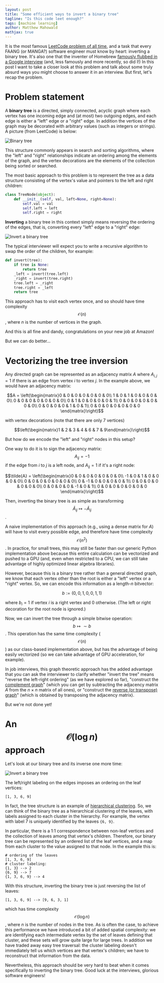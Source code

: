 ```yaml
---
layout: post
title: "Some efficient ways to invert a binary tree"
tagline: "Is this code leet enough?"
tags: [machine learning]
author: Matthew Mahowald
mathjax: true
---
```


It is the most famous [LeetCode problem of all time](https://leetcode.com/problems/invert-binary-tree/), and a task that every FAANG (or MANGA?) software engineer must know by heart: inverting a binary tree.
It's also one that the inventer of Homebrew [famously flubbed in a Google interview](https://twitter.com/mxcl/status/608682016205344768?lang=en) (and, less famously and more recently, so did I!)
In this post I want to take a closer look at this problem and talk about some truly absurd ways you might choose to answer it in an interview.
But first, let's recap the problem.

# Problem statement

A **binary tree** is a directed, simply connected, acyclic graph where each vertex has one incoming edge and (at most) two outgoing edges, and each edge is either a "left" edge or a "right" edge.
In addition the vertices of the graph may be decorated with arbitrary values (such as integers or strings).
A picture (from LeetCode) is below:

![Binary tree](/images/posts/2022-08-16/tree.jpg)

This structure commonly appears in search and sorting algorithms, where the "left" and "right" relationships indicate an ordering among the elements of the graph, and the vertex decorations are the elements of the collection being sorted or searched.

The most basic approach to this problem is to represent the tree as a data structure consisting of the vertex's value and pointers to the left and right children:

```python
class TreeNode(object):
    def __init__(self, val, left=None, right=None):
        self.val = val
        self.left = left
        self.right = right
```

**Inverting** a binary tree in this context simply means reversing the ordering of the edges, that is, converting every "left" edge to a "right" edge:

![Invert a binary tree](/images/posts/2022-08-16/invert1-tree.jpg)

The typical interviewer will expect you to write a recursive algorithm to swap the order of the children, for example:

```python
def invert(tree):
    if tree is None:
        return tree
    _left = invert(tree.left)
    _right = invert(tree.right)
    tree.left = _right
    tree.right = _left
    return tree
```

This approach has to visit each vertex once, and so should have time complexity $$\mathcal{O}(n)$$, where $n$ is the number of vertices in the graph.

And this is all fine and dandy, congratulations on your new job at Amazon!

But we can do better...

# Vectorizing the tree inversion

Any directed graph can be represented as an adjacency matrix $A$ where $A_{i,j} = 1$ if there is an edge from vertex $i$ to vertex $j$.
In the example above, we would have an adjacency matrix:

$$A = \left(\begin{matrix}0 & 0 & 0 & 0 & 0 & 0 & 0\\
1 & 0 & 1 & 0 & 0 & 0 & 0\\
0 & 0 & 0 & 0 & 0 & 0 & 0\\
0 & 1 & 0 & 0 & 0 & 0 & 1\\
0 & 0 & 0 & 0 & 0 & 0 & 0\\
0 & 0 & 0 & 0 & 1 & 0 & 1\\
0 & 0 & 0 & 0 & 0 & 0 & 0
\end{matrix}\right)$$

with vertex decorations (note that there are only 7 vertices)

$$\left(\begin{matrix}1 & 2 & 3 & 4 & 6 & 7 & 9\end{matrix}\right)$$

But how do we encode the "left" and "right" nodes in this setup?

One way to do it is to sign the adjacency matrix: $$A_{ij} = -1$$ if the edge from $i$ to $j$ is a left node, and $A_{ij} = 1$ if it's a right node:

$$\tilde{A} = \left(\begin{matrix}0 & 0 & 0 & 0 & 0 & 0 & 0\\
-1 & 0 & 1 & 0 & 0 & 0 & 0\\
0 & 0 & 0 & 0 & 0 & 0 & 0\\
0 & -1 & 0 & 0 & 0 & 0 & 1\\
0 & 0 & 0 & 0 & 0 & 0 & 0\\
0 & 0 & 0 & 0 & -1 & 0 & 1\\
0 & 0 & 0 & 0 & 0 & 0 & 0
\end{matrix}\right)$$

Then, inverting the binary tree is as simple as transforming $$\tilde{A}_{ij} \mapsto -\tilde{A}_{ij}$$.

A naive implementation of this approach (e.g., using a dense matrix for $A$) will have to visit every possible edge, and therefore have time complexity $$\mathcal{O}(n^2)$$.
In practice, for small trees, this may still be faster than our generic Python implementation above because this entire calculation can be vectorized and pushed to a GPU (and, even when restricted to a CPU, we can still take advantage of highly optimized linear algebra libraries).

However, because this is a binary tree rather than a general directed graph, we know that each vertex other than the root is either a "left" vertex or a "right" vertex.
So, we can encode this information as a length-$n$ bitvector:

$$b := \left(0, 0, 1, 0, 0, 1, 1\right)$$

where $b_{i} = 1$ if vertex $i$ is a right vertex and 0 otherwise.
(The left or right decoration for the root node is ignored.)

Now, we can invert the tree through a simple bitwise operation: $$b \mapsto \sim b$$.
This operation has the same time complexity ($$\mathcal{O}(n)$$) as our class-based implementation above, but has the advantage of being easily vectorized (so we can take advantage of GPU acceleration, for example).

In job interviews, this graph theoretic approach has the added advantage that you can ask the interviewer to clarify whether "invert the tree" means "reverse the left-right ordering" (as we have explored so far), "construct the [complement graph](https://en.wikipedia.org/wiki/Complement_graph)" (which you can get by subtracting the adjacency matrix $A$ from the $n\times n$ matrix of all ones), or "construct the [reverse (or transpose) graph](https://en.wikipedia.org/wiki/Transpose_graph)" (which is obtained by transposing the adjacency matrix).

But we're not done yet!

# An $$\mathcal{O}(\log n)$$ approach

Let's look at our binary tree and its inverse one more time:

![Invert a binary tree](/images/posts/2022-08-16/invert1-tree.jpg)

The left/right labeling on the edges imposes an ordering on the leaf vertices:

```
[1, 3, 6, 9]
```

In fact, the tree structure is an example of [hierarchical clustering](https://en.wikipedia.org/wiki/Hierarchical_clustering).
So, we can think of the binary tree as a hierarchical clustering of the leaves, with labels assigned to each cluster in the hierarchy.
For example, the vertex with label 7 is uniquely identified by the leaves `{6, 9}`.

In particular, there is a 1:1 correspondence between non-leaf vertices and the collection of leaves among that vertex's children.
Therefore, our binary tree can be represented by an ordered list of the leaf vertices, and a map from each cluster to the value assigned to that node.
In the example this is:

```
# ordering of the leaves
[1, 3, 6, 9] 
# cluster labeling:
{1, 3} --> 2
{6, 9} --> 7
{1, 3, 6, 9} --> 4
```

With this structure, inverting the binary tree is just reversing the list of leaves:

```
[1, 3, 6, 9] --> [9, 6, 3, 1]
```

which has time complexity $$\mathcal{O}(\log n)$$, where $n$ is the number of nodes in the tree.
As is often the case, to achieve this performance we have introduced a bit of added spatial complexity: we are identifying each intermediate vertex by the set of leaves defining that cluster, and these sets will grow quite large for large trees.
In addition we have traded away easy tree traversal: the cluster labeling doesn't immediately tell us which vertices are that vertex's children; we have to reconstruct that information from the data.

Nevertheless, this approach should be very hard to beat when it comes specifically to inverting the binary tree.
Good luck at the interviews, glorious software engineers!